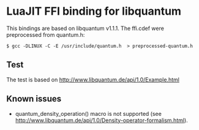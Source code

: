 # LuaJIT FFI binding for libquantum

This bindings are based on libquantum v1.1.1. The ffi.cdef were preprocessed from quantum.h:

````
$ gcc -DLINUX -C -E /usr/include/quantum.h  > preprocessed-quantum.h
````

## Test

The test is based on http://www.libquantum.de/api/1.0/Example.html

## Known issues

- quantum_density_operation() macro is not supported (see http://www.libquantum.de/api/1.0/Density-operator-formalism.html).
